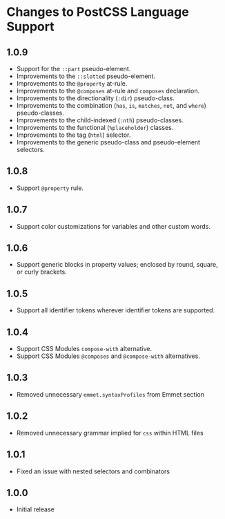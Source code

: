 # Changes to PostCSS Language Support

## 1.0.9

- Support for the `::part` pseudo-element.
- Improvements to the `::slotted` pseudo-element.
- Improvements to the `@property` at-rule.
- Improvements to the `@composes` at-rule and `composes` declaration.
- Improvements to the directionality (`:dir`) pseudo-class.
- Improvements to the combination (`has`, `is`, `matches`, `not`, and `where`) pseudo-classes.
- Improvements to the child-indexed (`:nth`) pseudo-classes.
- Improvements to the functional (`%placeholder`) classes.
- Improvements to the tag (`html`) selector.
- Improvements to the generic pseudo-class and pseudo-element selectors.

## 1.0.8

- Support `@property` rule.

## 1.0.7

- Support color customizations for variables and other custom words.

## 1.0.6

- Support generic blocks in property values; enclosed by round, square, or curly brackets.

## 1.0.5

- Support all identifier tokens wherever identifier tokens are supported.

## 1.0.4

- Support CSS Modules `compose-with` alternative.
- Support CSS Modules `@composes` and `@compose-with` alternatives.

## 1.0.3

- Removed unnecessary `emmet.syntaxProfiles` from Emmet section

## 1.0.2

- Removed unnecessary grammar implied for `css` within HTML files

## 1.0.1

- Fixed an issue with nested selectors and combinators

## 1.0.0

- Initial release
